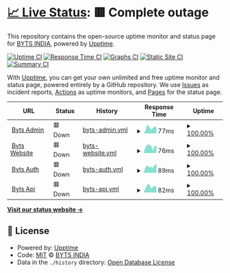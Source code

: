 # [📈 Live Status](https://ping.byts.co.in): <!--live status--> **🟥 Complete outage**

This repository contains the open-source uptime monitor and status page for [BYTS INDIA](https://ping.byts.co.in), powered by [Upptime](https://github.com/upptime/upptime).

[![Uptime CI](https://github.com/byts-india/ping/workflows/Uptime%20CI/badge.svg)](https://github.com/byts-india/ping/actions?query=workflow%3A%22Uptime+CI%22)
[![Response Time CI](https://github.com/byts-india/ping/workflows/Response%20Time%20CI/badge.svg)](https://github.com/byts-india/ping/actions?query=workflow%3A%22Response+Time+CI%22)
[![Graphs CI](https://github.com/byts-india/ping/workflows/Graphs%20CI/badge.svg)](https://github.com/byts-india/ping/actions?query=workflow%3A%22Graphs+CI%22)
[![Static Site CI](https://github.com/byts-india/ping/workflows/Static%20Site%20CI/badge.svg)](https://github.com/byts-india/ping/actions?query=workflow%3A%22Static+Site+CI%22)
[![Summary CI](https://github.com/byts-india/ping/workflows/Summary%20CI/badge.svg)](https://github.com/byts-india/ping/actions?query=workflow%3A%22Summary+CI%22)

With [Upptime](https://upptime.js.org), you can get your own unlimited and free uptime monitor and status page, powered entirely by a GitHub repository. We use [Issues](https://github.com/byts-india/ping/issues) as incident reports, [Actions](https://github.com/byts-india/ping/actions) as uptime monitors, and [Pages](https://ping.byts.co.in) for the status page.

<!--start: status pages-->
<!-- This summary is generated by Upptime (https://github.com/upptime/upptime) -->
<!-- Do not edit this manually, your changes will be overwritten -->
<!-- prettier-ignore -->
| URL | Status | History | Response Time | Uptime |
| --- | ------ | ------- | ------------- | ------ |
| <img alt="" src="https://favicons.githubusercontent.com/dadmin.byts.co.in" height="13"> [Byts Admin](https://dadmin.byts.co.in) | 🟥 Down | [byts-admin.yml](https://github.com/byts-india/ping/commits/HEAD/history/byts-admin.yml) | <details><summary><img alt="Response time graph" src="./graphs/byts-admin/response-time-week.png" height="20"> 77ms</summary><br><a href="https://ping.byts.co.in/history/byts-admin"><img alt="Response time 90" src="https://img.shields.io/endpoint?url=https%3A%2F%2Fraw.githubusercontent.com%2Fbyts-india%2Fping%2FHEAD%2Fapi%2Fbyts-admin%2Fresponse-time.json"></a><br><a href="https://ping.byts.co.in/history/byts-admin"><img alt="24-hour response time 73" src="https://img.shields.io/endpoint?url=https%3A%2F%2Fraw.githubusercontent.com%2Fbyts-india%2Fping%2FHEAD%2Fapi%2Fbyts-admin%2Fresponse-time-day.json"></a><br><a href="https://ping.byts.co.in/history/byts-admin"><img alt="7-day response time 77" src="https://img.shields.io/endpoint?url=https%3A%2F%2Fraw.githubusercontent.com%2Fbyts-india%2Fping%2FHEAD%2Fapi%2Fbyts-admin%2Fresponse-time-week.json"></a><br><a href="https://ping.byts.co.in/history/byts-admin"><img alt="30-day response time 90" src="https://img.shields.io/endpoint?url=https%3A%2F%2Fraw.githubusercontent.com%2Fbyts-india%2Fping%2FHEAD%2Fapi%2Fbyts-admin%2Fresponse-time-month.json"></a><br><a href="https://ping.byts.co.in/history/byts-admin"><img alt="1-year response time 90" src="https://img.shields.io/endpoint?url=https%3A%2F%2Fraw.githubusercontent.com%2Fbyts-india%2Fping%2FHEAD%2Fapi%2Fbyts-admin%2Fresponse-time-year.json"></a></details> | <details><summary><a href="https://ping.byts.co.in/history/byts-admin">100.00%</a></summary><a href="https://ping.byts.co.in/history/byts-admin"><img alt="All-time uptime 99.98%" src="https://img.shields.io/endpoint?url=https%3A%2F%2Fraw.githubusercontent.com%2Fbyts-india%2Fping%2FHEAD%2Fapi%2Fbyts-admin%2Fuptime.json"></a><br><a href="https://ping.byts.co.in/history/byts-admin"><img alt="24-hour uptime 100.00%" src="https://img.shields.io/endpoint?url=https%3A%2F%2Fraw.githubusercontent.com%2Fbyts-india%2Fping%2FHEAD%2Fapi%2Fbyts-admin%2Fuptime-day.json"></a><br><a href="https://ping.byts.co.in/history/byts-admin"><img alt="7-day uptime 100.00%" src="https://img.shields.io/endpoint?url=https%3A%2F%2Fraw.githubusercontent.com%2Fbyts-india%2Fping%2FHEAD%2Fapi%2Fbyts-admin%2Fuptime-week.json"></a><br><a href="https://ping.byts.co.in/history/byts-admin"><img alt="30-day uptime 100.00%" src="https://img.shields.io/endpoint?url=https%3A%2F%2Fraw.githubusercontent.com%2Fbyts-india%2Fping%2FHEAD%2Fapi%2Fbyts-admin%2Fuptime-month.json"></a><br><a href="https://ping.byts.co.in/history/byts-admin"><img alt="1-year uptime 99.98%" src="https://img.shields.io/endpoint?url=https%3A%2F%2Fraw.githubusercontent.com%2Fbyts-india%2Fping%2FHEAD%2Fapi%2Fbyts-admin%2Fuptime-year.json"></a></details>
| <img alt="" src="https://favicons.githubusercontent.com/demo.byts.co.in" height="13"> [Byts Website](https://demo.byts.co.in) | 🟥 Down | [byts-website.yml](https://github.com/byts-india/ping/commits/HEAD/history/byts-website.yml) | <details><summary><img alt="Response time graph" src="./graphs/byts-website/response-time-week.png" height="20"> 76ms</summary><br><a href="https://ping.byts.co.in/history/byts-website"><img alt="Response time 84" src="https://img.shields.io/endpoint?url=https%3A%2F%2Fraw.githubusercontent.com%2Fbyts-india%2Fping%2FHEAD%2Fapi%2Fbyts-website%2Fresponse-time.json"></a><br><a href="https://ping.byts.co.in/history/byts-website"><img alt="24-hour response time 79" src="https://img.shields.io/endpoint?url=https%3A%2F%2Fraw.githubusercontent.com%2Fbyts-india%2Fping%2FHEAD%2Fapi%2Fbyts-website%2Fresponse-time-day.json"></a><br><a href="https://ping.byts.co.in/history/byts-website"><img alt="7-day response time 76" src="https://img.shields.io/endpoint?url=https%3A%2F%2Fraw.githubusercontent.com%2Fbyts-india%2Fping%2FHEAD%2Fapi%2Fbyts-website%2Fresponse-time-week.json"></a><br><a href="https://ping.byts.co.in/history/byts-website"><img alt="30-day response time 82" src="https://img.shields.io/endpoint?url=https%3A%2F%2Fraw.githubusercontent.com%2Fbyts-india%2Fping%2FHEAD%2Fapi%2Fbyts-website%2Fresponse-time-month.json"></a><br><a href="https://ping.byts.co.in/history/byts-website"><img alt="1-year response time 84" src="https://img.shields.io/endpoint?url=https%3A%2F%2Fraw.githubusercontent.com%2Fbyts-india%2Fping%2FHEAD%2Fapi%2Fbyts-website%2Fresponse-time-year.json"></a></details> | <details><summary><a href="https://ping.byts.co.in/history/byts-website">100.00%</a></summary><a href="https://ping.byts.co.in/history/byts-website"><img alt="All-time uptime 99.98%" src="https://img.shields.io/endpoint?url=https%3A%2F%2Fraw.githubusercontent.com%2Fbyts-india%2Fping%2FHEAD%2Fapi%2Fbyts-website%2Fuptime.json"></a><br><a href="https://ping.byts.co.in/history/byts-website"><img alt="24-hour uptime 100.00%" src="https://img.shields.io/endpoint?url=https%3A%2F%2Fraw.githubusercontent.com%2Fbyts-india%2Fping%2FHEAD%2Fapi%2Fbyts-website%2Fuptime-day.json"></a><br><a href="https://ping.byts.co.in/history/byts-website"><img alt="7-day uptime 100.00%" src="https://img.shields.io/endpoint?url=https%3A%2F%2Fraw.githubusercontent.com%2Fbyts-india%2Fping%2FHEAD%2Fapi%2Fbyts-website%2Fuptime-week.json"></a><br><a href="https://ping.byts.co.in/history/byts-website"><img alt="30-day uptime 100.00%" src="https://img.shields.io/endpoint?url=https%3A%2F%2Fraw.githubusercontent.com%2Fbyts-india%2Fping%2FHEAD%2Fapi%2Fbyts-website%2Fuptime-month.json"></a><br><a href="https://ping.byts.co.in/history/byts-website"><img alt="1-year uptime 99.98%" src="https://img.shields.io/endpoint?url=https%3A%2F%2Fraw.githubusercontent.com%2Fbyts-india%2Fping%2FHEAD%2Fapi%2Fbyts-website%2Fuptime-year.json"></a></details>
| <img alt="" src="https://favicons.githubusercontent.com/auth.byts.co.in" height="13"> [Byts Auth](https://auth.byts.co.in) | 🟥 Down | [byts-auth.yml](https://github.com/byts-india/ping/commits/HEAD/history/byts-auth.yml) | <details><summary><img alt="Response time graph" src="./graphs/byts-auth/response-time-week.png" height="20"> 89ms</summary><br><a href="https://ping.byts.co.in/history/byts-auth"><img alt="Response time 82" src="https://img.shields.io/endpoint?url=https%3A%2F%2Fraw.githubusercontent.com%2Fbyts-india%2Fping%2FHEAD%2Fapi%2Fbyts-auth%2Fresponse-time.json"></a><br><a href="https://ping.byts.co.in/history/byts-auth"><img alt="24-hour response time 118" src="https://img.shields.io/endpoint?url=https%3A%2F%2Fraw.githubusercontent.com%2Fbyts-india%2Fping%2FHEAD%2Fapi%2Fbyts-auth%2Fresponse-time-day.json"></a><br><a href="https://ping.byts.co.in/history/byts-auth"><img alt="7-day response time 89" src="https://img.shields.io/endpoint?url=https%3A%2F%2Fraw.githubusercontent.com%2Fbyts-india%2Fping%2FHEAD%2Fapi%2Fbyts-auth%2Fresponse-time-week.json"></a><br><a href="https://ping.byts.co.in/history/byts-auth"><img alt="30-day response time 84" src="https://img.shields.io/endpoint?url=https%3A%2F%2Fraw.githubusercontent.com%2Fbyts-india%2Fping%2FHEAD%2Fapi%2Fbyts-auth%2Fresponse-time-month.json"></a><br><a href="https://ping.byts.co.in/history/byts-auth"><img alt="1-year response time 82" src="https://img.shields.io/endpoint?url=https%3A%2F%2Fraw.githubusercontent.com%2Fbyts-india%2Fping%2FHEAD%2Fapi%2Fbyts-auth%2Fresponse-time-year.json"></a></details> | <details><summary><a href="https://ping.byts.co.in/history/byts-auth">100.00%</a></summary><a href="https://ping.byts.co.in/history/byts-auth"><img alt="All-time uptime 99.99%" src="https://img.shields.io/endpoint?url=https%3A%2F%2Fraw.githubusercontent.com%2Fbyts-india%2Fping%2FHEAD%2Fapi%2Fbyts-auth%2Fuptime.json"></a><br><a href="https://ping.byts.co.in/history/byts-auth"><img alt="24-hour uptime 100.00%" src="https://img.shields.io/endpoint?url=https%3A%2F%2Fraw.githubusercontent.com%2Fbyts-india%2Fping%2FHEAD%2Fapi%2Fbyts-auth%2Fuptime-day.json"></a><br><a href="https://ping.byts.co.in/history/byts-auth"><img alt="7-day uptime 100.00%" src="https://img.shields.io/endpoint?url=https%3A%2F%2Fraw.githubusercontent.com%2Fbyts-india%2Fping%2FHEAD%2Fapi%2Fbyts-auth%2Fuptime-week.json"></a><br><a href="https://ping.byts.co.in/history/byts-auth"><img alt="30-day uptime 100.00%" src="https://img.shields.io/endpoint?url=https%3A%2F%2Fraw.githubusercontent.com%2Fbyts-india%2Fping%2FHEAD%2Fapi%2Fbyts-auth%2Fuptime-month.json"></a><br><a href="https://ping.byts.co.in/history/byts-auth"><img alt="1-year uptime 99.99%" src="https://img.shields.io/endpoint?url=https%3A%2F%2Fraw.githubusercontent.com%2Fbyts-india%2Fping%2FHEAD%2Fapi%2Fbyts-auth%2Fuptime-year.json"></a></details>
| <img alt="" src="https://favicons.githubusercontent.com/api.byts.co.in" height="13"> [Byts Api](https://api.byts.co.in) | 🟥 Down | [byts-api.yml](https://github.com/byts-india/ping/commits/HEAD/history/byts-api.yml) | <details><summary><img alt="Response time graph" src="./graphs/byts-api/response-time-week.png" height="20"> 82ms</summary><br><a href="https://ping.byts.co.in/history/byts-api"><img alt="Response time 81" src="https://img.shields.io/endpoint?url=https%3A%2F%2Fraw.githubusercontent.com%2Fbyts-india%2Fping%2FHEAD%2Fapi%2Fbyts-api%2Fresponse-time.json"></a><br><a href="https://ping.byts.co.in/history/byts-api"><img alt="24-hour response time 73" src="https://img.shields.io/endpoint?url=https%3A%2F%2Fraw.githubusercontent.com%2Fbyts-india%2Fping%2FHEAD%2Fapi%2Fbyts-api%2Fresponse-time-day.json"></a><br><a href="https://ping.byts.co.in/history/byts-api"><img alt="7-day response time 82" src="https://img.shields.io/endpoint?url=https%3A%2F%2Fraw.githubusercontent.com%2Fbyts-india%2Fping%2FHEAD%2Fapi%2Fbyts-api%2Fresponse-time-week.json"></a><br><a href="https://ping.byts.co.in/history/byts-api"><img alt="30-day response time 75" src="https://img.shields.io/endpoint?url=https%3A%2F%2Fraw.githubusercontent.com%2Fbyts-india%2Fping%2FHEAD%2Fapi%2Fbyts-api%2Fresponse-time-month.json"></a><br><a href="https://ping.byts.co.in/history/byts-api"><img alt="1-year response time 81" src="https://img.shields.io/endpoint?url=https%3A%2F%2Fraw.githubusercontent.com%2Fbyts-india%2Fping%2FHEAD%2Fapi%2Fbyts-api%2Fresponse-time-year.json"></a></details> | <details><summary><a href="https://ping.byts.co.in/history/byts-api">100.00%</a></summary><a href="https://ping.byts.co.in/history/byts-api"><img alt="All-time uptime 99.98%" src="https://img.shields.io/endpoint?url=https%3A%2F%2Fraw.githubusercontent.com%2Fbyts-india%2Fping%2FHEAD%2Fapi%2Fbyts-api%2Fuptime.json"></a><br><a href="https://ping.byts.co.in/history/byts-api"><img alt="24-hour uptime 100.00%" src="https://img.shields.io/endpoint?url=https%3A%2F%2Fraw.githubusercontent.com%2Fbyts-india%2Fping%2FHEAD%2Fapi%2Fbyts-api%2Fuptime-day.json"></a><br><a href="https://ping.byts.co.in/history/byts-api"><img alt="7-day uptime 100.00%" src="https://img.shields.io/endpoint?url=https%3A%2F%2Fraw.githubusercontent.com%2Fbyts-india%2Fping%2FHEAD%2Fapi%2Fbyts-api%2Fuptime-week.json"></a><br><a href="https://ping.byts.co.in/history/byts-api"><img alt="30-day uptime 100.00%" src="https://img.shields.io/endpoint?url=https%3A%2F%2Fraw.githubusercontent.com%2Fbyts-india%2Fping%2FHEAD%2Fapi%2Fbyts-api%2Fuptime-month.json"></a><br><a href="https://ping.byts.co.in/history/byts-api"><img alt="1-year uptime 99.98%" src="https://img.shields.io/endpoint?url=https%3A%2F%2Fraw.githubusercontent.com%2Fbyts-india%2Fping%2FHEAD%2Fapi%2Fbyts-api%2Fuptime-year.json"></a></details>

<!--end: status pages-->

[**Visit our status website →**](https://ping.byts.co.in)

## 📄 License

- Powered by: [Upptime](https://github.com/upptime/upptime)
- Code: [MIT](./LICENSE) © [BYTS INDIA](https://ping.byts.co.in)
- Data in the `./history` directory: [Open Database License](https://opendatacommons.org/licenses/odbl/1-0/)
